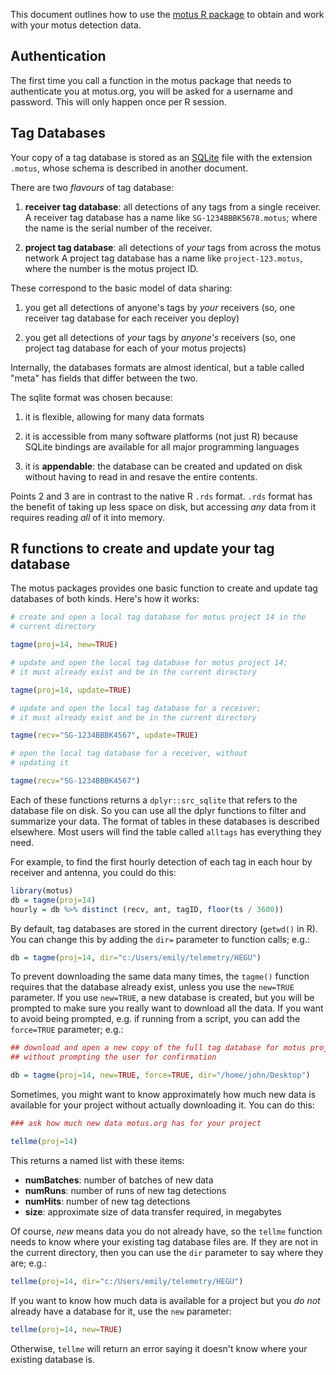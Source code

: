 This document outlines how to use the
[motus R package](https://github.com/jbrzusto/motus) to obtain and
work with your motus detection data.

## Authentication ##

The first time you call a function in the motus package that needs to
authenticate you at motus.org, you will be asked for a username and
password.  This will only happen once per R session.

## Tag Databases ##

Your copy of a tag database is stored as an [SQLite](http://www.sqlite.org)
file with the extension `.motus`, whose schema is described in another
document.

There are two *flavours* of tag database:

1. **receiver tag database**: all detections of any tags from a single receiver.
A receiver tag database has a name like `SG-1234BBBK5678.motus`; where the name
is the serial number of the receiver.

1. **project tag database**: all detections of *your* tags from across the motus network
A project tag database has a name like `project-123.motus`, where the number
is the motus project ID.

These correspond to the basic model of data sharing:

1. you get all detections of anyone's tags by *your* receivers (so, one receiver tag database
for each receiver you deploy)

1. you get all detections of *your* tags by *anyone's* receivers (so, one project tag database
for each of your motus projects)

Internally, the databases formats are almost identical, but a table called "meta" has fields
that differ between the two.

The sqlite format was chosen because:

1. it is flexible, allowing for many data formats

1. it is accessible from many software platforms (not just R) because SQLite bindings are
available for all major programming languages

1. it is **appendable**: the database can be created and updated on disk without
having to read in and resave the entire contents.

Points 2 and 3 are in contrast to the native R `.rds` format.  `.rds` format has the benefit
of taking up less space on disk, but accessing *any* data from it requires reading *all* of it
into memory.

## R functions to create and update your tag database ##

The motus packages provides one basic function to create and update
tag databases of both kinds.  Here's how it works:

```R
# create and open a local tag database for motus project 14 in the
# current directory

tagme(proj=14, new=TRUE)

# update and open the local tag database for motus project 14;
# it must already exist and be in the current directory

tagme(proj=14, update=TRUE)

# update and open the local tag database for a receiver;
# it must already exist and be in the current directory

tagme(recv="SG-1234BBBK4567", update=TRUE)

# open the local tag database for a receiver, without
# updating it

tagme(recv="SG-1234BBBK4567")

```
Each of these functions returns a `dplyr::src_sqlite` that refers to the
database file on disk.  So you can use all the dplyr functions to
filter and summarize your data.  The format of tables in these databases
is described elsewhere.  Most users will find the table called `alltags`
has everything they need.

For example, to find the first hourly detection of each tag in each hour
by receiver and antenna, you could do this:

```R
library(motus)
db = tagme(proj=14)
hourly = db %>% distinct (recv, ant, tagID, floor(ts / 3600))
```

By default, tag databases are stored in the current directory (`getwd()` in R).
You can change this by adding the `dir=` parameter to function calls; e.g.:

```R
db = tagme(proj=14, dir="c:/Users/emily/telemetry/HEGU")
```

To prevent downloading the same data many times, the `tagme()` function requires
that the database already exist, unless you use the `new=TRUE` parameter.
If you use `new=TRUE`, a new database is created, but you will be prompted
to make sure you really want to download all the data.  If you want to
avoid being prompted, e.g. if running from a script, you can add the `force=TRUE`
parameter; e.g.:

```R
## download and open a new copy of the full tag database for motus project 14,
## without prompting the user for confirmation

db = tagme(proj=14, new=TRUE, force=TRUE, dir="/home/john/Desktop")
```

Sometimes, you might want to know approximately how much new data is available
for your project without actually downloading it.  You can do this:

```R
### ask how much new data motus.org has for your project

tellme(proj=14)
```
This returns a named list with these items:

 - **numBatches**: number of batches of new data
 - **numRuns**: number of runs of new tag detections
 - **numHits**: number of new tag detections
 - **size**: approximate size of data transfer required, in megabytes

Of course, *new* means data you do not already have, so the `tellme` function
needs to know where your existing tag database files are.  If they are not in the
current directory, then you can use the `dir` parameter to say where they are; e.g.:

```R
tellme(proj=14, dir="c:/Users/emily/telemetry/HEGU")
```

If you want to know how much data is available for a project but you *do not* already
have a database for it, use the `new` parameter:

```R
tellme(proj=14, new=TRUE)
```
Otherwise, `tellme` will return an error saying it doesn't know where your existing
database is.
